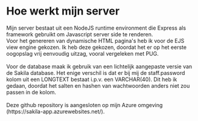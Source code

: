 <h1>Hoe werkt mijn server</h1>
<p>Mijn server bestaat uit een NodeJS runtime environment die Express als framework gebruikt om Javascript server side te renderen.
</br>Voor het genereren van dynamische HTML pagina's heb ik voor de EJS view engine gekozen. Ik heb deze gekozen, doordat het er op het eerste oogopslag vrij eenvoudig uitzag, vooral vergeleken met PUG. 
<br><br>Voor de database maak ik gebruik van een lichtelijk aangepaste versie van de Sakila database. Het enige verschil is dat er bij mij de staff.password kolom uit een LONGTEXT bestaat i.p.v. een VARCHAR(40).
Dit heb ik gedaan, doordat het salten en hashen van wachtwoorden anders niet zou passen in de kolom.
<br>
<br>Deze github repository is aangesloten op mijn Azure omgeving (https://sakila-app.azurewebsites.net/).
</p>
